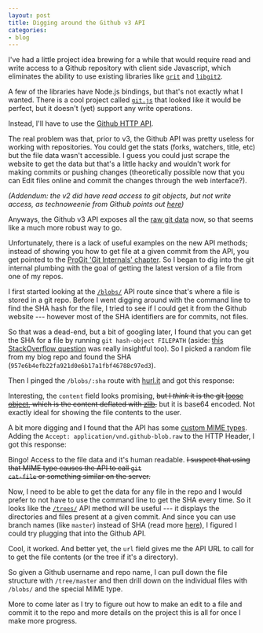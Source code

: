 ```yaml
---
layout: post
title: Digging around the Github v3 API
categories:
- blog
---
```


I've had a little project idea brewing for a while that would require
read and write access to a Github repository with client side Javascript,
which eliminates the ability to use existing libraries like 
[`grit`](https://github.com/mojombo/grit) and 
[`libgit2`](https://github.com/libgit2/libgit2). 

A few of the libraries have
Node.js bindings, but that's not exactly what I wanted. There is a cool project
called [`git.js`](https://github.com/danlucraft/git.js) that looked like it would be perfect, but it doesn't (yet) support
any write operations.

Instead, I'll have to use the [Github HTTP API](http://developer.github.com/).

The real problem was that, prior to v3, the Github API was pretty useless for
working with repositories. You could get the stats (forks, watchers, title, etc)
but the file data wasn't accessible. I guess you could just scrape the website
to get the data but that's a little hacky and wouldn't work for making commits
or pushing changes (theoretically possible now that you can Edit
files online and commit the changes through the web interface?).

*(Addendum: the v2 did have read access to git objects, but not write access, as
technoweenie from Github points out [here](http://news.ycombinator.com/item?id=2746877))*

Anyways, the Github v3 API exposes all the 
[raw git data](http://developer.github.com/v3/git/) now, so that seems like a much
more robust way to go.

Unfortunately, there is a lack of useful examples on the new API methods; instead
of showing you how to get file at a given commit from the API, you get pointed
to the [ProGit 'Git Internals' chapter](http://progit.org/book/ch9-0.html).
So I began to dig into the git internal
plumbing with the goal of getting the latest version of a file from one of my
repos.

I first started looking at the 
[`/blobs/`](http://developer.github.com/v3/git/blobs/) 
API route since that's where a file
is stored in a git repo. Before I went digging around with the command line
to find the SHA hash for the file, I tried to see if I could get it from the
Github website --- however most of the SHA identifiers are for commits, not files.

So that was a dead-end, but a bit of googling later, I found that you can get the
SHA for a file by running `git hash-object FILEPATH` (aside: 
[this StackOverflow question](http://stackoverflow.com/questions/552659/assigning-git-sha1s-without-git/552725#552725) 
was really insightful too). So I picked a random file from my blog repo and found
the SHA (`957e6b4efb22fa921d0e6b17a1fbf46788c97ed3`).

Then I pinged the `/blobs/:sha` route with [hurl.it](http://hurl.it) and got 
this response:

<script src="https://gist.github.com/1074083.js?file=blobs.json">
</script>

Interesting, the `content` field looks promising, <strike>but I <i>think</i> it is the
git <a href='http://book.git-scm.com/7_how_git_stores_objects.html'>loose object</a>,
which is the content deflated with <a href='http://www.zlib.net/'>zlib</a>.</strike> 
but it is base64 encoded. Not exactly ideal for showing the file contents to the user.

A bit more digging and I found that the API has some 
[custom MIME types](http://developer.github.com/v3/mimes/#git-blob). Adding the 
`Accept: application/vnd.github-blob.raw` to the HTTP Header, I got this response:

<script src="https://gist.github.com/1074083.js?file=blobsraw.json">
</script>

Bingo! Access to the file data and it's human readable. <strike>I suspect that using 
that MIME type causes the API to call <code>git cat-file</code> or something similar on
the server.</strike>

Now, I need to be able to get the data for any file in the repo and I would
prefer to not have to use the command line to get the SHA every time. So it looks
like the [`/trees/`](http://developer.github.com/v3/git/trees/)
API method will be useful --- it displays the directories and files
present at a given commit. And since you can use branch names (like `master`) instead
of SHA (read more [here](http://book.git-scm.com/4_git_treeishes.html)), I figured
I could try plugging that into the Github API.

<script src="https://gist.github.com/1074083.js?file=treesmaster.json">
</script>

Cool, it worked. And better yet, the `url` field gives me the API URL to call for to
get the file contents (or the tree if it's a directory).

So given a Github username and repo name, I can pull down the file structure
with `/tree/master` and then drill down on the individual files with `/blobs/` and the
special MIME type.

More to come later as I try to figure out how to make an edit to a file and commit it
to the repo and more details on the project this is all for once I make more progress.
